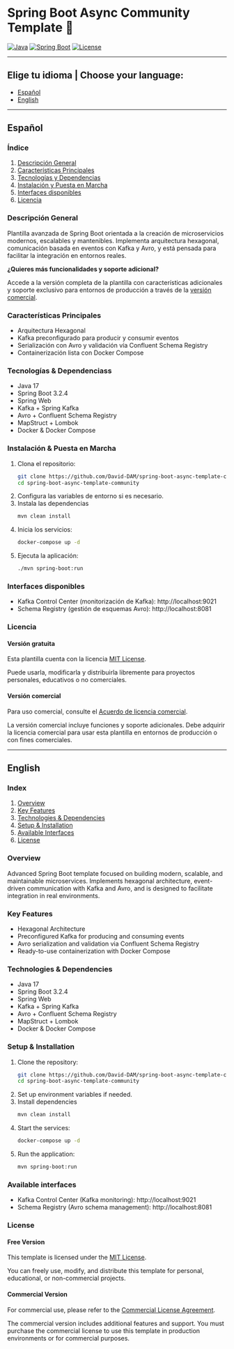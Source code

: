 # Spring Boot Async Community Template 🚀

[![Java](https://img.shields.io/badge/Java-17-orange.svg)](https://openjdk.java.net/)
[![Spring Boot](https://img.shields.io/badge/Spring%20Boot-3.2.4-brightgreen.svg)](https://spring.io/projects/spring-boot)
[![License](https://img.shields.io/badge/License-MIT-blue.svg)](LICENSE)

---

## Elige tu idioma | Choose your language:

- [Español](#español)
- [English](#english)

---

## Español

### Índice

1. [Descripción General](#descripción-general-)
2. [Características Principales](#características-principales-)
3. [Tecnologías y Dependencias](#tecnologías--dependencias-)
4. [Instalación y Puesta en Marcha](#instalación--puesta-en-marcha-)
5. [Interfaces disponibles](#interfaces-disponibles)
6. [Licencia](#licencia)

### Descripción General

Plantilla avanzada de Spring Boot orientada a la creación de microservicios modernos, escalables y mantenibles.
Implementa arquitectura hexagonal, comunicación basada en eventos con Kafka y Avro, y está pensada para facilitar la
integración en entornos reales.

**¿Quieres más funcionalidades y soporte adicional?**

Accede a la versión completa de la plantilla con características adicionales y soporte exclusivo para entornos de
producción a través de la [versión comercial](https://davinchicoder.dev/templates).

### Características Principales

- Arquitectura Hexagonal
- Kafka preconfigurado para producir y consumir eventos
- Serialización con Avro y validación vía Confluent Schema Registry
- Containerización lista con Docker Compose

### Tecnologías & Dependenciass️

- Java 17
- Spring Boot 3.2.4
- Spring Web
- Kafka + Spring Kafka
- Avro + Confluent Schema Registry
- MapStruct + Lombok
- Docker & Docker Compose

### Instalación & Puesta en Marcha

1. Clona el repositorio:
   ```bash
   git clone https://github.com/David-DAM/spring-boot-async-template-community.git
   cd spring-boot-async-template-community
   ```
2. Configura las variables de entorno si es necesario.
3. Instala las dependencias
   ```bash
   mvn clean install
   ```
4. Inicia los servicios:
   ```bash
   docker-compose up -d
   ```
5. Ejecuta la aplicación:
   ```bash
   ./mvn spring-boot:run
   ```

### Interfaces disponibles

- Kafka Control Center (monitorización de Kafka): http://localhost:9021
- Schema Registry (gestión de esquemas Avro): http://localhost:8081

### Licencia

#### Versión gratuita

Esta plantilla cuenta con la licencia [MIT License](LICENSE).

Puede usarla, modificarla y distribuirla libremente para proyectos personales, educativos o no comerciales.

#### Versión comercial

Para uso comercial, consulte el [Acuerdo de licencia comercial](LICENSE-COMMERCIAL.txt).

La versión comercial incluye funciones y soporte adicionales. Debe adquirir la licencia comercial para usar esta
plantilla en entornos de producción o con fines comerciales.

---

## English

### Index

1. [Overview](#overview-)
2. [Key Features](#key-features-)
3. [Technologies & Dependencies](#technologies--dependencies-)
4. [Setup & Installation](#setup--installation-)
5. [Available Interfaces](#available-interfaces)
6. [License](#license)

### Overview

Advanced Spring Boot template focused on building modern, scalable, and maintainable microservices.
Implements hexagonal architecture, event-driven communication with Kafka and Avro, and is designed to facilitate
integration in real environments.

### Key Features

- Hexagonal Architecture
- Preconfigured Kafka for producing and consuming events
- Avro serialization and validation via Confluent Schema Registry
- Ready-to-use containerization with Docker Compose

### Technologies & Dependencies

- Java 17
- Spring Boot 3.2.4
- Spring Web
- Kafka + Spring Kafka
- Avro + Confluent Schema Registry
- MapStruct + Lombok
- Docker & Docker Compose

### Setup & Installation

1. Clone the repository:
   ```bash
   git clone https://github.com/David-DAM/spring-boot-async-template-community.git
   cd spring-boot-async-template-community
   ```
2. Set up environment variables if needed.
3. Install dependencies
   ```bash
   mvn clean install
   ```
4. Start the services:
   ```bash
   docker-compose up -d
   ```
5. Run the application:
   ```bash
   mvn spring-boot:run
   ```

### Available interfaces

- Kafka Control Center (Kafka monitoring): http://localhost:9021
- Schema Registry (Avro schema management): http://localhost:8081

### License

#### Free Version

This template is licensed under the [MIT License](LICENSE).

You can freely use, modify, and distribute this template for personal, educational, or non-commercial projects.

#### Commercial Version

For commercial use, please refer to the [Commercial License Agreement](LICENSE-COMMERCIAL.txt).

The commercial version includes additional features and support. You must purchase the commercial license to use this
template in production environments or for commercial purposes.

